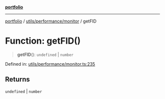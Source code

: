 [**portfolio**](../../../../README.md)

***

[portfolio](../../../../modules.md) / [utils/performance/monitor](../README.md) / getFID

# Function: getFID()

> **getFID**(): `undefined` \| `number`

Defined in: [utils/performance/monitor.ts:235](https://github.com/tnorlund/Portfolio/blob/a12d3f5e97051b6fa77104718432fb6ff2ac2967/portfolio/utils/performance/monitor.ts#L235)

## Returns

`undefined` \| `number`
